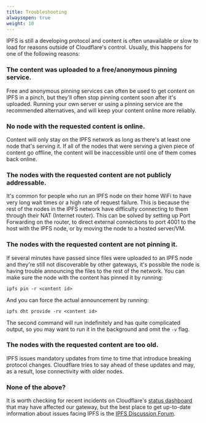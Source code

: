 ```yaml
---
title: Troubleshooting
alwaysopen: true
weight: 10
---
```


IPFS is still a developing protocol and content is often unavailable or slow to
load for reasons outside of Cloudflare's control. Usually, this happens for one
of the following reasons:


### The content was uploaded to a free/anonymous pinning service.

Free and anonymous pinning services can often be used to get content on IPFS in
a pinch, but they'll often stop pinning content soon after it's uploaded.
Running your own server or using a pinning service are the recommended
alternatives, and will keep your content online more reliably.

### No node with the requested content is online.

Content will only stay on the IPFS network as long as there's at least one node
that's serving it. If all of the nodes that were serving a given piece of
content go offline, the content will be inaccessible until one of them comes
back online.


### The nodes with the requested content are not publicly addressable.

It's common for people who run an IPFS node on their home WiFi to have very long
wait times or a high rate of request failure. This is because the rest of the
nodes in the IPFS network have difficulty connecting to them through their NAT
(Internet router). This can be solved by setting up Port Forwarding on the
router, to direct external connections to port 4001 to the host with the IPFS
node, or by moving the node to a hosted server/VM.


### The nodes with the requested content are not pinning it.

If several minutes have passed since files were uploaded to an IPFS node and
they're still not discoverable by other gateways, it's possible the node is
having trouble announcing the files to the rest of the network. You can make
sure the node with the content has pinned it by running:

```
ipfs pin -r <content id>
```

And you can force the actual announcement by running:

```
ipfs dht provide -rv <content id>
```

The second command will run indefinitely and has quite complicated output, so
you may want to run it in the background and omit the `-v` flag.


### The nodes with the requested content are too old.

IPFS issues mandatory updates from time to time that introduce breaking protocol
changes. Cloudflare tries to say ahead of these updates and may, as a result,
lose connectivity with older nodes.


### None of the above?

It is worth checking for recent incidents on Cloudflare's [status
dashboard](https://www.cloudflarestatus.com/) that may have affected our
gateway, but the best place to get up-to-date information about issues facing
IPFS is the [IPFS Discussion Forum](https://discuss.ipfs.io/).
